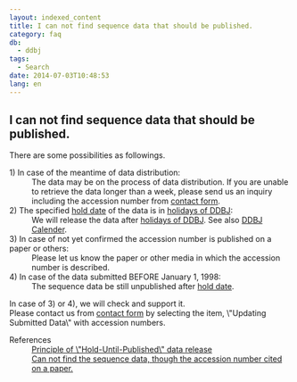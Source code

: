 ```yaml
---
layout: indexed_content
title: I can not find sequence data that should be published.
category: faq
db:
  - ddbj
tags: 
  - Search
date: 2014-07-03T10:48:53
lang: en
---
```


## I can not find sequence data that should be published.

<p>There are some possibilities as followings. </p><dl><dt>1) In case of the meantime of data distribution: </dt><dd>The data may be on the process of data distribution. If you are unable to retrieve the data longer than a week, please send us an inquiry including the accession number from <a href=\"/contact-e.html#to-ddbj\">contact form</a>.</dd><dt>2) The specified <a href=\"/ddbj/submission-e.html#holddate\">hold date</a> of the data is in <a href=\"/ddbj/submission-e.html#holiday\">holidays of DDBJ</a>: </dt><dd>We will release the data after <a href=\"/ddbj/submission-e.html#holiday\">holidays of DDBJ</a>. See also <a href=\"/calendar.html\">DDBJ Calender</a>. </dd><dt>3) In case of not yet confirmed the accession number is published on a paper or others: </dt><dd>Please let us know the paper or other media in which the accession number is described. </dd><dt>4) In case of the data submitted BEFORE January 1, 1998: </dt><dd>The sequence data be still unpublished after <a href=\"/ddbj/submission-e.html#holddate\">hold date</a>. </dd></dl><p>In case of 3) or 4), we will check and support it. <br>Please contact us from <a href=\"/contact-e.html#to-ddbj\">contact form</a> by selecting the item, \"Updating Submitted Data\" with accession numbers.</p><dl><dt>References</dt><dd><a href=\"/data-release-policy-e.html\">Principle of \"Hold-Until-Published\" data release</a></dd><dd><a href=\"/faq/en/cannot-find-accession-number-cited-paper-e.html\">Can not find the sequence data, though the accession number cited on a paper.</a></dd></dl>